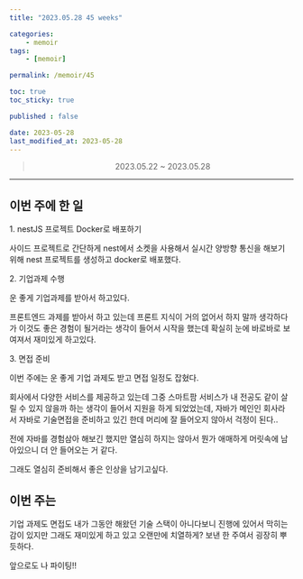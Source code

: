 ```yaml
---
title: "2023.05.28 45 weeks"

categories:
    - memoir
tags:
    - [memoir]

permalink: /memoir/45

toc: true
toc_sticky: true

published : false

date: 2023-05-28
last_modified_at: 2023-05-28
---
```


> <center> 2023.05.22 ~ 2023.05.28 </center>

---

## 이번 주에 한 일

1\. nestJS 프로젝트 Docker로 배포하기

사이드 프로젝트로 간단하게 nest에서 소켓을 사용해서 실시간 양방향 통신을 해보기 위해 nest 프로젝트를 생성하고 docker로 배포했다. 

2\. 기업과제 수행

운 좋게 기업과제를 받아서 하고있다.

프론트엔드 과제를 받아서 하고 있는데 프론트 지식이 거의 없어서 하지 말까 생각하다가 이것도 좋은 경험이 될거라는 생각이 들어서 시작을 했는데 확실히 눈에 바로바로 보여져서 재미있게 하고있다. 

3\. 면접 준비

이번 주에는 운 좋게 기업 과제도 받고 면접 일정도 잡혔다.

회사에서 다양한 서비스를 제공하고 있는데 그중 스마트팜 서비스가 내 전공도 같이 살릴 수 있지 않을까 하는 생각이 들어서 지원을 하게 되었었는데, 자바가 메인인 회사라서 자바로 기술면접을 준비하고 있긴 한데 머리에 잘 들어오지 않아서 걱정이 된다..

전에 자바를 경험삼아 해보긴 했지만 열심히 하지는 않아서 뭔가 애매하게 머릿속에 남아있으니 더 안 들어오는 거 같다.

그래도 열심히 준비해서 좋은 인상을 남기고싶다.

## 이번 주는

기업 과제도 면접도 내가 그동안 해왔던 기술 스택이 아니다보니 진행에 있어서 막히는 감이 있지만 그래도 재미있게 하고 있고 오랜만에 치열하게? 보낸 한 주여서 굉장히 뿌듯하다. 

앞으로도 나 파이팅!!